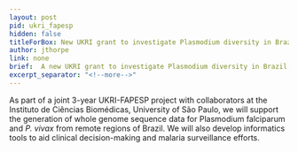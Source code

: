 ```yaml
---
layout: post
pid: ukri_fapesp
hidden: false
titleForBox: New UKRI grant to investigate Plasmodium diversity in Brazil
author: jthorpe
link: none
brief:  A new UKRI grant to investigate Plasmodium diversity in Brazil, and develop AI-based informatics tools for infection control
excerpt_separator: "<!--more-->"
---
```


As part of a joint 3-year UKRI-FAPESP project with collaborators at the Instituto de Ciências Biomédicas, University of São Paulo, we will support the generation of whole genome sequence data for Plasmodium falciparum and <i>P. vivax</i> from remote regions of Brazil. We will also develop informatics tools to aid clinical decision-making and malaria surveillance efforts.